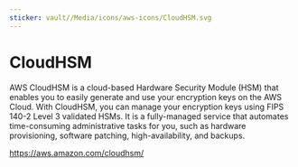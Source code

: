 ```yaml
---
sticker: vault//Media/icons/aws-icons/CloudHSM.svg
---
```

# CloudHSM
AWS CloudHSM is a cloud-based Hardware Security Module (HSM) that enables you to easily generate and use your encryption keys on the AWS Cloud. With CloudHSM, you can manage your encryption keys using FIPS 140-2 Level 3 validated HSMs. It is a fully-managed service that automates time-consuming administrative tasks for you, such as hardware provisioning, software patching, high-availability, and backups.

https://aws.amazon.com/cloudhsm/